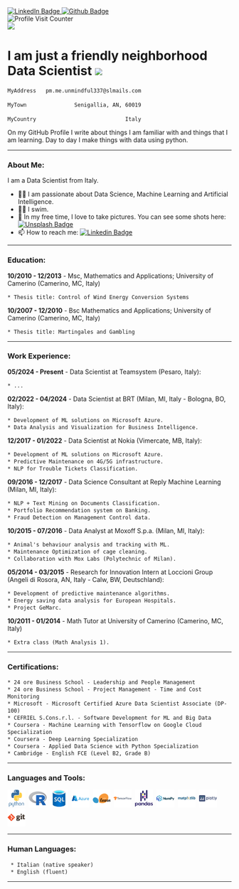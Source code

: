 <div id="badges">
  
  
</div>

<div id="badges">
  <a href="https://www.linkedin.com/in/glancione/">
    <img src="https://img.shields.io/badge/LinkedIn-blue?style=for-the-badge&logo=linkedin&logoColor=white" alt="LinkedIn Badge"/>
  </a>
  <a href="https://github.com/glancione/data-science">
    <img src="https://img.shields.io/badge/Github-black?style=for-the-badge&logo=github&logoColor=white" alt="Github Badge"/>
  </a>
</div>

<img src="https://komarev.com/ghpvc/?username=glancione&style=flat-square&color=blue" alt="Profile Visit Counter"/>
<div id="header" align="left">
  <img src="https://media1.giphy.com/media/v1.Y2lkPTc5MGI3NjExaTR5ZDVyemFoZGF4MWtzZXh2cnNlZGZ5ajlycHN4Z2g2YTBvbWs2MCZlcD12MV9pbnRlcm5hbF9naWZfYnlfaWQmY3Q9Zw/T7unFDeItuu3OsGUcn/giphy.gif" width="250"/>
</div>

<h1>
  I am just a friendly neighborhood Data Scientist <img src="https://media.giphy.com/media/hvRJCLFzcasrR4ia7z/giphy.gif" width="30px"/>
</h1>

    MyAddress   pm.me.unmindful337@slmails.com

    MyTown               Senigallia, AN, 60019

    MyCountry                            Italy

On my GitHub Profile I write about things I am familiar with and things that I am learning. Day to day I make things with data using python.

----------
### About Me:
I am a Data Scientist from Italy.
- :man_technologist: I am passionate about Data Science, Machine Learning and Artificial Intelligence.
- :swimming_man: I swim.
- :camera_flash: In my free time, I love to take pictures. You can see some shots here: [![Unsplash Badge](https://img.shields.io/badge/-glancione-white?style=flat&logo=Unsplash&logoColor=black)](https://unsplash.com/it/@glancione)
- :mailbox: How to reach me: [![Linkedin Badge](https://img.shields.io/badge/-glancione-blue?style=flat&logo=Linkedin&logoColor=white)](https://www.linkedin.com/in/glancione/)

----------
### Education:

**10/2010 - 12/2013** - Msc, Mathematics and Applications; University of Camerino (Camerino, MC, Italy)

    * Thesis title: Control of Wind Energy Conversion Systems

**10/2007 - 12/2010** - Bsc Mathematics and Applications; University of Camerino (Camerino, MC, Italy)

    * Thesis title: Martingales and Gambling
    
----------
### Work Experience:

**05/2024 - Present** - Data Scientist at Teamsystem (Pesaro, Italy):

    * ...

**02/2022 - 04/2024** - Data Scientist at BRT (Milan, MI, Italy - Bologna, BO, Italy):

    * Development of ML solutions on Microsoft Azure.
    * Data Analysis and Visualization for Business Intelligence.

**12/2017 - 01/2022** - Data Scientist at Nokia (Vimercate, MB, Italy):

    * Development of ML solutions on Microsoft Azure.
    * Predictive Maintenance on 4G/5G infrastructure.
    * NLP for Trouble Tickets Classification.

**09/2016 - 12/2017** - Data Science Consultant at Reply Machine Learning (Milan, MI, Italy):

    * NLP + Text Mining on Documents Classification.
    * Portfolio Recommendation system on Banking.
    * Fraud Detection on Management Control data.

**10/2015 - 07/2016** - Data Analyst at Moxoff S.p.a. (Milan, MI, Italy):

    * Animal's behaviour analysis and tracking with ML.
    * Maintenance Optimization of cage cleaning.
    * Collaboration with Mox Labs (Polytechnic of Milan).

**05/2014 - 03/2015** - Research for Innovation Intern at Loccioni Group (Angeli di Rosora, AN, Italy - Calw, BW, Deutschland):

    * Development of predictive maintenance algorithms.
    * Energy saving data analysis for European Hospitals.
    * Project GeMarc.

**10/2011 - 01/2014** - Math Tutor at University of Camerino (Camerino, MC, Italy)

    * Extra class (Math Analysis 1).

----------

### Certifications:

    * 24 ore Business School - Leadership and People Management 
    * 24 ore Business School - Project Management - Time and Cost Monitoring
    * Microsoft - Microsoft Certified Azure Data Scientist Associate (DP-100)
    * CEFRIEL S.Cons.r.l. - Software Development for ML and Big Data
    * Coursera - Machine Learning with Tensorflow on Google Cloud Specialization
    * Coursera - Deep Learning Specialization
    * Coursera - Applied Data Science with Python Specialization
    * Cambridge - English FCE (Level B2, Grade B)

----------

### Languages and Tools:
<div>
  <img src="https://github.com/devicons/devicon/blob/master/icons/python/python-original-wordmark.svg" title="Python" alt="Python" width="40" height="40"/>&nbsp;
  <img src="https://github.com/devicons/devicon/blob/master/icons/r/r-original.svg" title="R" alt="R" width="40" height="40"/>&nbsp;
  <img src="https://github.com/devicons/devicon/blob/master/icons/azuresqldatabase/azuresqldatabase-original.svg" title="SQL" alt="SQL" width="40" height="40"/>&nbsp;
  <img src="https://github.com/devicons/devicon/blob/master/icons/azure/azure-original-wordmark.svg" title="Azure" alt="Azure" width="40" height="40"/>&nbsp;
  <img src="https://github.com/devicons/devicon/blob/master/icons/scikitlearn/scikitlearn-original.svg" title="Scikitlearn" alt="Scikitlearn" width="40" height="40"/>&nbsp;
  <img src="https://github.com/devicons/devicon/blob/master/icons/tensorflow/tensorflow-original-wordmark.svg" title="Tensorflow" alt="Tensorflow" width="40" height="40"/>&nbsp;
  <img src="https://github.com/devicons/devicon/blob/master/icons/pandas/pandas-original-wordmark.svg" title="Pandas" alt="Pandas" width="40" height="40"/>&nbsp;
  <img src="https://github.com/devicons/devicon/blob/master/icons/numpy/numpy-original-wordmark.svg" title="Numpy" alt="Numpy" width="40" height="40"/>&nbsp;
  <img src="https://github.com/devicons/devicon/blob/master/icons/matplotlib/matplotlib-original-wordmark.svg" title="Matplotlib" alt="Matplotlib" width="40" height="40"/>&nbsp;
  <img src="https://github.com/devicons/devicon/blob/master/icons/plotly/plotly-original-wordmark.svg" title="Plotly" alt="Plotly" width="40" height="40"/>&nbsp;
  <img src="https://github.com/devicons/devicon/blob/master/icons/git/git-original-wordmark.svg" title="Git" alt="Git" width="40" height="40"/>
</div>

----------

### Human Languages:

     * Italian (native speaker)
     * English (fluent)

----------


<!---

### :fire: My Stats :
[![GitHub Streak](http://github-readme-streak-stats.herokuapp.com?user=glancione&theme=dark&background=000000)](https://git.io/streak-stats)
--->

<!---
glancione/profile is a ✨ special ✨ repository because its `README.md` (this file) appears on your GitHub profile.
You can click the Preview link to take a look at your changes.
--->
